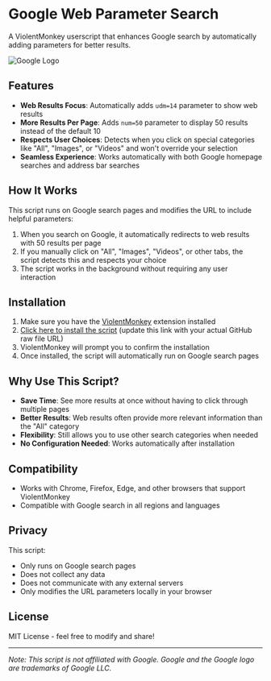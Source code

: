 # Google Web Parameter Search

A ViolentMonkey userscript that enhances Google search by automatically adding parameters for better results.

![Google Logo](https://www.google.com/images/branding/googlelogo/1x/googlelogo_color_272x92dp.png)

## Features

- **Web Results Focus**: Automatically adds `udm=14` parameter to show web results
- **More Results Per Page**: Adds `num=50` parameter to display 50 results instead of the default 10
- **Respects User Choices**: Detects when you click on special categories like "All", "Images", or "Videos" and won't override your selection
- **Seamless Experience**: Works automatically with both Google homepage searches and address bar searches

## How It Works

This script runs on Google search pages and modifies the URL to include helpful parameters:

1. When you search on Google, it automatically redirects to web results with 50 results per page
2. If you manually click on "All", "Images", "Videos", or other tabs, the script detects this and respects your choice
3. The script works in the background without requiring any user interaction

## Installation

1. Make sure you have the [ViolentMonkey](https://violentmonkey.github.io/) extension installed
2. [Click here to install the script](https://github.com/YOUR-USERNAME/GoogleWebParamSearch/raw/main/GoogleWebParamSearch.js) (update this link with your actual GitHub raw file URL)
3. ViolentMonkey will prompt you to confirm the installation
4. Once installed, the script will automatically run on Google search pages

## Why Use This Script?

- **Save Time**: See more results at once without having to click through multiple pages
- **Better Results**: Web results often provide more relevant information than the "All" category
- **Flexibility**: Still allows you to use other search categories when needed
- **No Configuration Needed**: Works automatically after installation

## Compatibility

- Works with Chrome, Firefox, Edge, and other browsers that support ViolentMonkey
- Compatible with Google search in all regions and languages

## Privacy

This script:
- Only runs on Google search pages
- Does not collect any data
- Does not communicate with any external servers
- Only modifies the URL parameters locally in your browser

## License

MIT License - feel free to modify and share!

---

*Note: This script is not affiliated with Google. Google and the Google logo are trademarks of Google LLC.*
